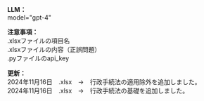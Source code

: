 <b>LLM：</b> <br/>
model="gpt-4"

<b>注意事項：</b><br/>
.xlsxファイルの項目名 <br/>
.xlsxファイルの内容（正誤問題） <br/>
.pyファイルのapi_key

<b>更新：</b><br/>
2024年11月16日　.xlsx　→　行政手続法の適用除外を追加しました。 <br/>
2024年11月16日　.xlsx　→　行政手続法の基礎を追加しました。 <br/>
